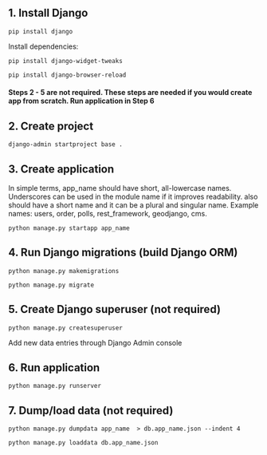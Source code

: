 ## 1. Install Django

```
pip install django
```

Install dependencies:

```
pip install django-widget-tweaks
```

```
pip install django-browser-reload
```

#### Steps 2 - 5 are not required. These steps are needed if you would create app from scratch. Run application in Step 6

## 2. Create project

```
django-admin startproject base .  
```

## 3. Create application

In simple terms, app_name should have short, all-lowercase names. Underscores can be used in the module name if it improves readability. also should have a short name and it can be a plural and singular name. Example names: users, order, polls, rest_framework, geodjango, cms.

```
python manage.py startapp app_name
```

## 4. Run Django migrations (build Django ORM)

```
python manage.py makemigrations
```

```
python manage.py migrate
```

## 5. Create Django superuser (not required)

```
python manage.py createsuperuser
```

Add new data entries through Django Admin console

## 6. Run application

```
python manage.py runserver
```

## 7. Dump/load data (not required)

```
python manage.py dumpdata app_name  > db.app_name.json --indent 4
```

```
python manage.py loaddata db.app_name.json
```
